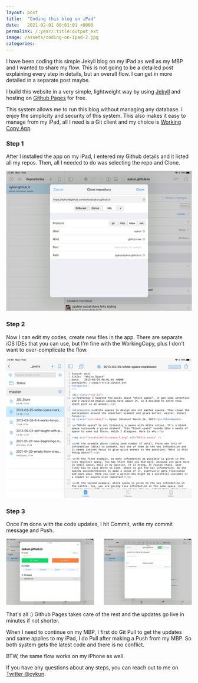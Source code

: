 ```yaml
---
layout: post
title:  "Coding this blog on iPad"
date:   2021-02-01 00:01:01 +0000
permalink: /:year/:title:output_ext
image: /assets/coding-on-ipad-2.jpg
categories: 
---
```


<div class="col-12">
	<p>I have been coding this simple Jekyll blog on my iPad as well as my MBP and I wanted to share my flow. This is not going to be a detailed post explaining every step in details, but an overall flow. I can get in more detailed in a separate post maybe.</p>
	<p>I build this website in a very simple, lightweight way by using <a href="https://jekyllrb.com" title="Jekyll">Jekyll</a> and hosting on <a href="https://pages.github.com" title="Github Pages">Github Pages</a> for free.</p>
	<p>This system allows me to run this blog without managing any database. I enjoy the simplicity and security of this system. This also makes it easy to manage from my iPad, all I need is a Git client and my choice is <a href="https://workingcopyapp.com" target="_blank">Working Copy App</a>.</p>
	<h3 class="mt5 mb0">Step 1</h3>
	<p>After I installed the app on my iPad, I entered my Github details and it listed all my repos. Then, all I needed to do was selecting the repo and Clone.</p>
	<div class="img-grey-bg"><img src="/assets/coding-on-ipad-1.jpg" alt="Working copy app on iPad" class="center" /></div>
	<h3 class="mt5 mb0">Step 2</h3>
	<p>Now I can edit my codes, create new files in the app. There are separate iOS IDEs that you can use, but I'm fine with the WorkingCopy, plus I don't want to over-complicate the flow.</p>
	<div class="img-grey-bg"><img src="/assets/coding-on-ipad-2.jpg" alt="Working copy app on iPad" class="center" /></div>
	<h3 class="mt5 mb0">Step 3</h3>
	<p>Once I'm done with the code updates, I hit Commit, write my commit message and Push.</p>
	<img src="/assets/coding-on-ipad-5.jpg" alt="Working copy app on iPad" class="center mb5" />
	<p class="mt5">That's all :) Github Pages takes care of the rest and the updates go live in minutes if not shorter.</p>
	<p>When I need to continue on my MBP, I first do Git Pull to get the updates and same applies to my iPad, I do Pull after making a Push from my MBP. So both system gets the latest code and there is no conflict.</p>
	<p>BTW, the same flow works on my iPhone as well.</p>
	<p>If you have any questions about any steps, you can reach out to me on <a href="https://twitter.com/oykun">Twitter @oykun</a>.</p> 
</div>